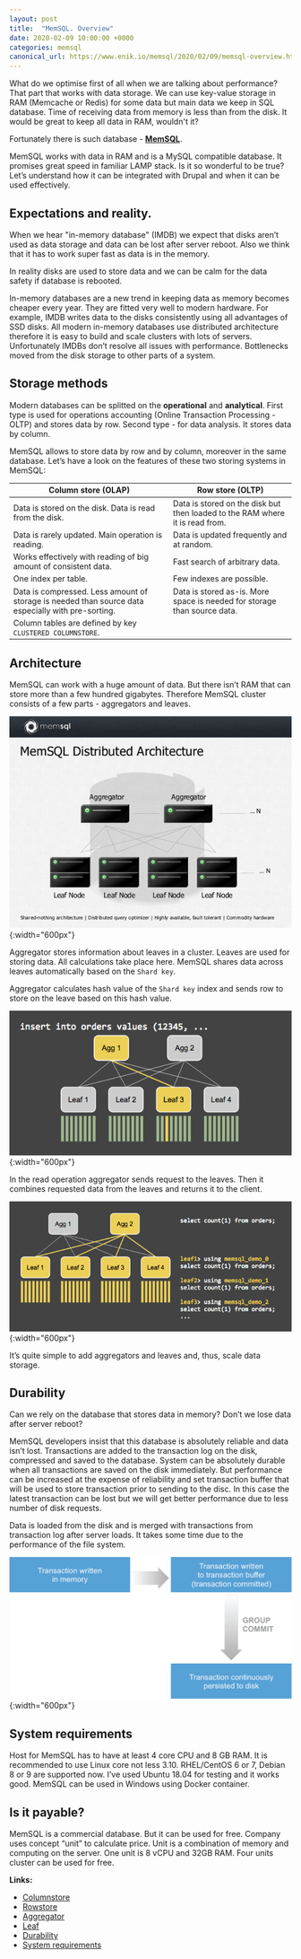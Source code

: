 ```yaml
---
layout: post
title:  "MemSQL. Overview"
date: 2020-02-09 10:00:00 +0000
categories: memsql
canonical_url: https://www.enik.io/memsql/2020/02/09/memsql-overview.html
---
```

What do we optimise first of all when we are talking about performance? That part that works with data storage. We can use key-value storage in RAM (Memcache or Redis) for some data but main data we keep in SQL database. Time of receiving data from memory is less than from the disk. It would be great to keep all data in RAM, wouldn't it?  

Fortunately there is such database - **[MemSQL](https://www.memsql.com)**.

MemSQL works with data in RAM and is a MySQL compatible database. It promises great speed in familiar LAMP stack. Is it so wonderful to be true? Let’s understand how it can be integrated with Drupal and when it can be used effectively.

## Expectations and reality.

When we hear "in-memory database" (IMDB) we expect that disks aren’t used as data storage and data can be lost after server reboot. Also we think that it has to work super fast as data is in the memory.

In reality disks are used to store data and we can be calm for the data safety if database is rebooted.

In-memory databases are a new trend in keeping data as memory becomes cheaper every year. They are fitted very well to modern hardware. For example, IMDB writes data to the disks consistently using all advantages of SSD disks. All modern in-memory databases use distributed architecture therefore it is easy to build and scale clusters with lots of servers. Unfortunately IMDBs don’t resolve all issues with performance. Bottlenecks moved from the disk storage to other parts of a system. 

## Storage methods

Modern databases can be splitted on the  **operational** and **analytical**. First type is used for operations accounting  (Online Transaction Processing - OLTP) and stores data by row. Second type - for data analysis. It stores data by column.

MemSQL allows to store data by row and by column, moreover in the same database. Let’s have a look on the features of these two storing systems in MemSQL:

| Column store (OLAP)                                                                                      | Row store (OLTP)                                                                                 |
|-----------------------------------------------------------------------------------------------------------------|------------------------------------------------------------------------------------------------------------|
| Data is stored on the disk. Data is read from the disk. | Data is stored on the disk but then loaded to the RAM where it is read from. |
| Data is rarely updated. Main operation is reading. | Data is updated frequently and at random.|
| Works effectively with reading of big amount of consistent data. | Fast search of arbitrary data.|
| One index per table. | Few indexes are possible. |
| Data is compressed. Less amount of storage is needed than source data especially with pre-sorting. | Data is stored as-is. More space is needed for storage than source data.|
| Column tables are defined by key `CLUSTERED COLUMNSTORE`.||

## Architecture

MemSQL can work with a huge amount of data. But there isn’t RAM that can store more than a few hundred gigabytes. Therefore MemSQL cluster consists of a few parts - aggregators and leaves.

![Architecture of  MemSQL](/assets/content/2020-02-09-memsql-overview/memsql_architecture.jpg){:width="600px"}

Aggregator stores information about leaves in a cluster. Leaves are used for storing data. All calculations take place here. MemSQL shares data across leaves automatically based on the `Shard key`.

Aggregator calculates hash value of the `Shard key` index and sends row to store on the leave based on this hash value.

![Data saving to the MemSQL cluster](/assets/content/2020-02-09-memsql-overview/memsql_leaf_write.png){:width="600px"}

In the read operation aggregator sends request to the leaves. Then it combines requested data from the leaves and returns it to the client.

![Reading from MemSQL cluster](/assets/content/2020-02-09-memsql-overview/memsql_leaf_read.png){:width="600px"}

It’s quite simple to add aggregators and leaves and, thus, scale data storage.

## Durability

Can we rely on the database that stores data in memory? Don’t we lose data after server reboot?

MemSQL developers insist that this database is absolutely reliable and data isn’t lost. Transactions are added to the transaction log on the disk, compressed and saved to the database. System can be absolutely durable when all transactions are saved on the disk immediately. But performance can be increased at the expense of reliability and set transaction buffer that will be used to store transaction prior to sending to the disc. In this case the latest transaction can be lost but we will get better performance due to less number of disk requests.

Data is loaded from the disk and is merged with transactions from transaction log after server loads. It takes some time due to the performance of the file system.

![Schema of saving transactions in  MemSQL](/assets/content/2020-02-09-memsql-overview/memsql_durability.png){:width="600px"}

## System requirements

Host for MemSQL has to have at least 4 core CPU and 8 GB RAM. It is recommended to use Linux core not less 3.10. RHEL/CentOS 6 or 7, Debian 8 or 9 are supported now. I’ve used Ubuntu 18.04 for testing and it works good. MemSQL can be used in Windows using Docker container.

## Is it payable?

MemSQL is a commercial database. But it can be used for free. Company uses concept “unit” to calculate price. Unit is a combination of memory and computing on the server. One unit is 8 vCPU and 32GB RAM. Four units cluster can be used for free.

**Links:**

* [Columnstore](https://docs.memsql.com/v7.0/concepts/columnstore)
* [Rowstore](https://docs.memsql.com/v7.0/concepts/rowstore)
* [Aggregator](https://docs.memsql.com/v7.0/concepts/aggregator)
* [Leaf](https://docs.memsql.com/v7.0/concepts/leaf)
* [Durability](https://docs.memsql.com/v6.8/guides/cluster-management/operations/using-durability-and-recovery)
* [System requirements](https://docs.memsql.com/v6.8/guides/deploy-memsql/self-managed/cluster-configuration/system-requirements)
